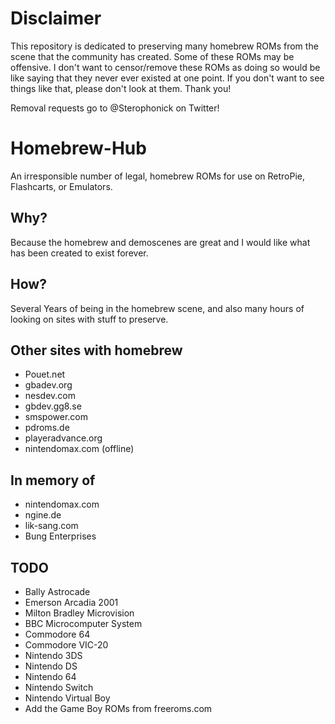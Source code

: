 # Disclaimer
This repository is dedicated to preserving many homebrew ROMs from the scene that the community has created.
Some of these ROMs may be offensive. I don't want to censor/remove these ROMs as doing so would be like saying that they 
never ever existed at one point. If you don't want to see things like that, please don't look at them. Thank you!

Removal requests go to @Sterophonick on Twitter!

# Homebrew-Hub
An irresponsible number of legal, homebrew ROMs for use on RetroPie, Flashcarts, or Emulators.

## Why?
Because the homebrew and demoscenes are great and I would like what has been created to exist forever. 

## How?
Several Years of being in the homebrew scene, and also many hours of looking on sites with stuff to preserve.

## Other sites with homebrew
- Pouet.net
- gbadev.org
- nesdev.com
- gbdev.gg8.se
- smspower.com
- pdroms.de
- playeradvance.org
- nintendomax.com (offline)

## In memory of
- nintendomax.com
- ngine.de
- lik-sang.com
- Bung Enterprises

## TODO
- Bally Astrocade
- Emerson Arcadia 2001
- Milton Bradley Microvision
- BBC Microcomputer System
- Commodore 64
- Commodore VIC-20
- Nintendo 3DS
- Nintendo DS
- Nintendo 64
- Nintendo Switch
- Nintendo Virtual Boy
- Add the Game Boy ROMs from freeroms.com
